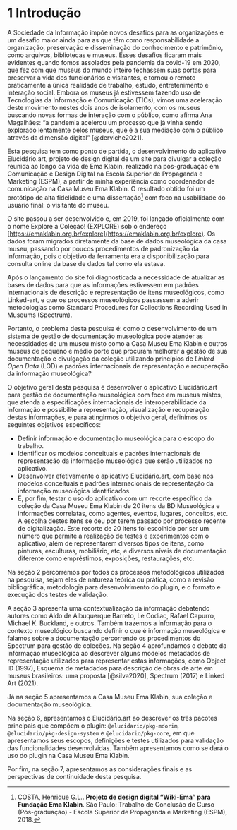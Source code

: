 # 1 Introdução

A Sociedade da Informação impõe novos desafios para as organizações e um desafio maior ainda para as que têm como responsabilidade a organização, preservação e disseminação do conhecimento e patrimônio, como arquivos, bibliotecas e museus. Esses desafios ficaram mais evidentes quando fomos assolados pela pandemia da covid-19 em 2020, que fez com que museus do mundo inteiro fechassem suas portas para preservar a vida dos funcionários e visitantes, e tornou o remoto praticamente a única realidade de trabalho, estudo, entretenimento e interação social. Embora os museus já estivessem fazendo uso de Tecnologias da Informação e Comunicação (TICs), vimos uma aceleração deste movimento nestes dois anos de isolamento, com os museus buscando novas formas de interação com o público, como afirma Ana Magalhães: “a pandemia acelerou um processo que já vinha sendo explorado lentamente pelos museus, que é a sua mediação com o público através da dimensão digital” [@derviche2021].

Esta pesquisa tem como ponto de partida, o desenvolvimento do aplicativo Elucidário.art, projeto de design digital de um site para divulgar a coleção reunida ao longo da vida de Ema Klabin, realizado na pós-graduação em Comunicação e Design Digital na Escola Superior de Propaganda e Marketing (ESPM), a partir de minha experiência como coordenador de comunicação na Casa Museu Ema Klabin. O resultado obtido foi um protótipo de alta fidelidade e uma dissertação[^1] com foco na usabilidade do usuário final: o visitante do museu.

O site passou a ser desenvolvido e, em 2019, foi lançado oficialmente com o nome Explore a Coleção! (EXPLORE) sob o endereço [https://emaklabin.org.br/explore](https://emaklabin.org.br/explore). Os dados foram migrados diretamente da base de dados museológica da casa museu, passando por poucos procedimentos de padronização da informação, pois o objetivo da ferramenta era a disponibilização para consulta online da base de dados tal como ela estava.

Após o lançamento do site foi diagnosticada a necessidade de atualizar as bases de dados para que as informações estivessem em padrões internacionais de descrição e representação de itens museológicos, como Linked-art, e que os processos museológicos passassem a aderir metodologias como Standard Procedures for Collections Recording Used in Museums (Spectrum).

Portanto, o problema desta pesquisa é: como o desenvolvimento de um sistema de gestão de documentação museológica pode atender as necessidades de um museu misto como a Casa Museu Ema Klabin e outros museus de pequeno e médio porte que procuram melhorar a gestão de sua documentação e divulgação da coleção utilizando princípios de *Linked Open Data* (LOD) e padrões internacionais de representação e recuperação da informação museológica?

O objetivo geral desta pesquisa é desenvolver o aplicativo Elucidário.art para gestão de documentação museológica com foco em museus mistos, que atenda a especificações internacionais de interoperabilidade da informação e possibilite a representação, visualização e recuperação destas informações, e para atingirmos o objetivo geral, definimos os seguintes objetivos específicos:

- Definir informação e documentação museológica para o escopo do trabalho.
- Identificar os modelos conceituais e padrões internacionais de representação da informação museológica que serão utilizados no aplicativo.
- Desenvolver efetivamente o aplicativo Elucidário.art, com base nos modelos conceituais e padrões internacionais de representação da informação museológica identificados.
- E, por fim, testar o uso do aplicativo com um recorte específico da coleção da Casa Museu Ema Klabin de 20 itens da BD Museológica e informações correlatas, como agentes, eventos, lugares, conceitos, etc. A escolha destes itens se deu por terem passado por processo recente de digitalização. Este recorte de 20 itens foi escolhido por ser um número que permite a realização de testes e experimentos com o aplicativo, além de representarem diversos tipos de itens, como pinturas, esculturas, mobiliário, etc, e diversos níveis de documentação diferente como empréstimos, exposições, restaurações, etc.

Na seção 2 percorremos por todos os processos metodológicos utilizados na pesquisa, sejam eles de natureza teórica ou prática, como a revisão bibliográfica, metodologia para desenvolvimento do plugin, e o formato e execução dos testes de validação.

A seção 3 apresenta uma contextualização da informação debatendo autores como Aldo de Albuquerque Barreto, Le Codiac, Rafael Capurro, Michael K. Buckland, e outros. Também trazemos a informação para o contexto museológico buscando definir o que é informação museológica e falamos sobre a documentação percorrendo os procedimentos do Spectrum para gestão de coleções. Na seção 4 aprofundamos o debate da informação museológica ao descrever alguns modelos metadados de representação utilizados para representar estas informações, como Object ID (1997), Esquema de metadados para descrição de obras de arte em museus brasileiros: uma proposta [@silva2020], Spectrum (2017) e Linked Art (2021).

Já na seção 5 apresentamos a Casa Museu Ema Klabin, sua coleção e documentação museológica.

Na seção 6, apresentamos o Elucidário.art ao descrever os três pacotes principais que compõem o plugin: `@elucidario/pkg-mdorim`, `@elucidario/pkg-design-system` e `@elucidario/pkg-core`, em que apresentamos seus escopos, definições e testes utilizados para validação das funcionalidades desenvolvidas. Também apresentamos como se dará o uso do plugin na Casa Museu Ema Klabin.

Por fim, na seção 7, apresentamos as considerações finais e as perspectivas de continuidade desta pesquisa.

[^1]: COSTA, Henrique G.L.. **Projeto de design digital “Wiki-Ema” para Fundação Ema Klabin**. São Paulo: Trabalho de Conclusão de Curso (Pós-graduação) - Escola Superior de Propaganda e Marketing (ESPM), 2018.

